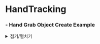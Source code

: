 # HandTracking

### - Hand Grab Object Create Example
<details markdown="1">
<summary>접기/펼치기</summary>
![Hand Grab Object](https://user-images.githubusercontent.com/62954002/185822916-facb6a26-5cf1-4f1f-85e4-80493e8a63e6.png)
</details>
